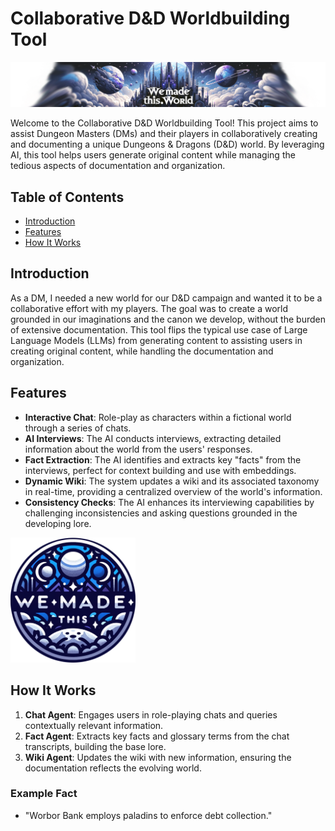 # Collaborative D&D Worldbuilding Tool

![Banner](static/images/banner.png)

Welcome to the Collaborative D&D Worldbuilding Tool! This project aims to assist Dungeon Masters (DMs) and their players in collaboratively creating and documenting a unique Dungeons & Dragons (D&D) world. By leveraging AI, this tool helps users generate original content while managing the tedious aspects of documentation and organization.

## Table of Contents

- [Introduction](#introduction)
- [Features](#features)
- [How It Works](#how-it-works)

## Introduction

As a DM, I needed a new world for our D&D campaign and wanted it to be a collaborative effort with my players. The goal was to create a world grounded in our imaginations and the canon we develop, without the burden of extensive documentation. This tool flips the typical use case of Large Language Models (LLMs) from generating content to assisting users in creating original content, while handling the documentation and organization.

## Features

- **Interactive Chat**: Role-play as characters within a fictional world through a series of chats.
- **AI Interviews**: The AI conducts interviews, extracting detailed information about the world from the users' responses.
- **Fact Extraction**: The AI identifies and extracts key "facts" from the interviews, perfect for context building and use with embeddings.
- **Dynamic Wiki**: The system updates a wiki and its associated taxonomy in real-time, providing a centralized overview of the world's information.
- **Consistency Checks**: The AI enhances its interviewing capabilities by challenging inconsistencies and asking questions grounded in the developing lore.

<img src="static/images/favicon.webp" alt="Icon" width="200"/>

## How It Works

1. **Chat Agent**: Engages users in role-playing chats and queries contextually relevant information.
2. **Fact Agent**: Extracts key facts and glossary terms from the chat transcripts, building the base lore.
3. **Wiki Agent**: Updates the wiki with new information, ensuring the documentation reflects the evolving world.

### Example Fact
- "Worbor Bank employs paladins to enforce debt collection."